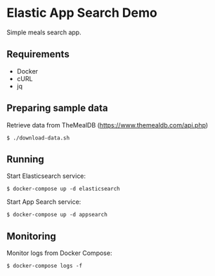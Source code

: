 # Elastic App Search Demo

Simple meals search app.

## Requirements

* Docker
* cURL
* jq

## Preparing sample data

Retrieve data from TheMealDB (https://www.themealdb.com/api.php)

```
$ ./download-data.sh
```

## Running

Start Elasticsearch service:

```
$ docker-compose up -d elasticsearch
```

Start App Search service:

```
$ docker-compose up -d appsearch
```

## Monitoring

Monitor logs from Docker Compose:

```
$ docker-compose logs -f
```
